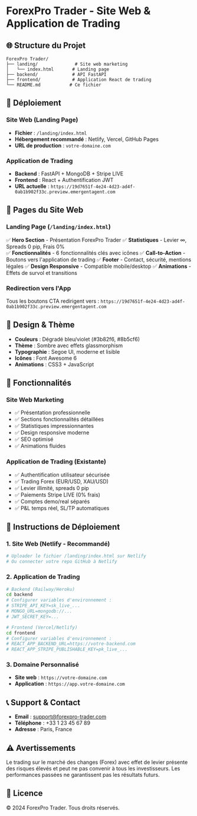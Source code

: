 # ForexPro Trader - Site Web & Application de Trading

## 🌐 Structure du Projet

```
ForexPro Trader/
├── landing/              # Site web marketing
│   └── index.html       # Landing page
├── backend/             # API FastAPI
├── frontend/            # Application React de trading
└── README.md           # Ce fichier
```

## 🚀 Déploiement

### Site Web (Landing Page)
- **Fichier** : `/landing/index.html`
- **Hébergement recommandé** : Netlify, Vercel, GitHub Pages
- **URL de production** : `votre-domaine.com`

### Application de Trading
- **Backend** : FastAPI + MongoDB + Stripe LIVE
- **Frontend** : React + Authentification JWT
- **URL actuelle** : `https://19d7651f-4e24-4d23-ad4f-0ab1b902f33c.preview.emergentagent.com`

## 📄 Pages du Site Web

### Landing Page (`/landing/index.html`)
✅ **Hero Section** - Présentation ForexPro Trader
✅ **Statistiques** - Levier ∞, Spreads 0 pip, Frais 0%  
✅ **Fonctionnalités** - 6 fonctionnalités clés avec icônes
✅ **Call-to-Action** - Boutons vers l'application de trading
✅ **Footer** - Contact, sécurité, mentions légales
✅ **Design Responsive** - Compatible mobile/desktop
✅ **Animations** - Effets de survol et transitions

### Redirection vers l'App
Tous les boutons CTA redirigent vers : `https://19d7651f-4e24-4d23-ad4f-0ab1b902f33c.preview.emergentagent.com`

## 🎨 Design & Thème

- **Couleurs** : Dégradé bleu/violet (#3b82f6, #8b5cf6)
- **Thème** : Sombre avec effets glassmorphism
- **Typographie** : Segoe UI, moderne et lisible
- **Icônes** : Font Awesome 6
- **Animations** : CSS3 + JavaScript

## 📱 Fonctionnalités

### Site Web Marketing
- ✅ Présentation professionnelle
- ✅ Sections fonctionnalités détaillées  
- ✅ Statistiques impressionnantes
- ✅ Design responsive moderne
- ✅ SEO optimisé
- ✅ Animations fluides

### Application de Trading (Existante)
- ✅ Authentification utilisateur sécurisée
- ✅ Trading Forex (EUR/USD, XAU/USD)
- ✅ Levier illimité, spreads 0 pip
- ✅ Paiements Stripe LIVE (0% frais)
- ✅ Comptes demo/real séparés
- ✅ P&L temps réel, SL/TP automatiques

## 🚀 Instructions de Déploiement

### 1. Site Web (Netlify - Recommandé)
```bash
# Uploader le fichier /landing/index.html sur Netlify
# Ou connecter votre repo GitHub à Netlify
```

### 2. Application de Trading
```bash
# Backend (Railway/Heroku)
cd backend
# Configurer variables d'environnement :
# STRIPE_API_KEY=sk_live_...
# MONGO_URL=mongodb://...
# JWT_SECRET_KEY=...

# Frontend (Vercel/Netlify)  
cd frontend
# Configurer variables d'environnement :
# REACT_APP_BACKEND_URL=https://votre-backend.com
# REACT_APP_STRIPE_PUBLISHABLE_KEY=pk_live_...
```

### 3. Domaine Personnalisé
- **Site web** : `https://votre-domaine.com` 
- **Application** : `https://app.votre-domaine.com`

## 📞 Support & Contact

- **Email** : support@forexpro-trader.com
- **Téléphone** : +33 1 23 45 67 89
- **Adresse** : Paris, France

## ⚠️ Avertissements

Le trading sur le marché des changes (Forex) avec effet de levier présente des risques élevés et peut ne pas convenir à tous les investisseurs. Les performances passées ne garantissent pas les résultats futurs.

## 📄 Licence

© 2024 ForexPro Trader. Tous droits réservés.
